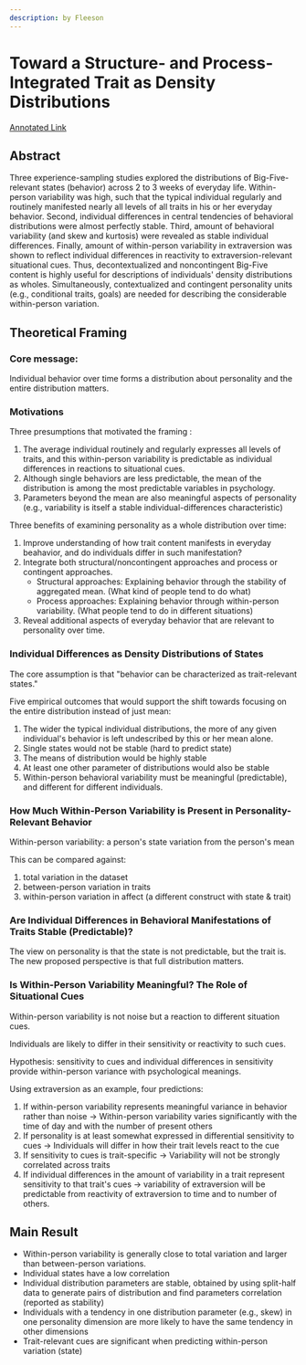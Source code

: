 ```yaml
---
description: by Fleeson
---
```


# Toward a Structure- and Process-Integrated Trait as Density Distributions

[Annotated Link](https://drive.google.com/file/d/1HWklXMXFEnnmqfXQr7-hKlPPIcyv9deH/view?usp=drive\_link)

## Abstract

Three experience-sampling studies explored the distributions of Big-Five-relevant states (behavior) across 2 to 3 weeks of everyday life. Within-person variability was high, such that the typical individual regularly and routinely manifested nearly all levels of all traits in his or her everyday behavior. Second, individual differences in central tendencies of behavioral distributions were almost perfectly stable. Third,  amount of behavioral variability (and skew and kurtosis) were revealed as stable individual differences. Finally, amount of within-person variability in extraversion was shown to reflect individual differences in reactivity to extraversion-relevant situational cues. Thus, decontextualized and noncontingent Big-Five content is highly useful for descriptions of individuals' density distributions as wholes. Simultaneously, contextualized and contingent personality units (e.g., conditional traits, goals) are needed for describing the considerable within-person variation.&#x20;

## Theoretical Framing&#x20;

### **Core message:**

&#x20;Individual behavior over time forms a distribution about personality and the entire distribution matters.&#x20;

### Motivations&#x20;

Three presumptions that motivated the framing :&#x20;

1. The average individual routinely and regularly expresses all levels of traits, and this within-person variability is predictable as individual differences in reactions to situational cues.&#x20;
2. Although single behaviors are less predictable, the mean of the distribution is among the most predictable variables in psychology.&#x20;
3. Parameters beyond the mean are also meaningful aspects of personality (e.g., variability is itself a stable individual-differences characteristic) &#x20;

Three benefits of examining personality as a whole distribution over time:&#x20;

1. Improve understanding of how trait content manifests in everyday beahavior, and do individuals differ in such manifestation?&#x20;
2. Integrate both structural/noncontingent approaches and process or contingent approaches.
   * Structural approaches: Explaining behavior through the stability of aggregated mean. (What kind of people tend to do what)&#x20;
   * Process approaches: Explaining behavior through within-person variability. (What people tend to do in different situations)
3. Reveal additional aspects of everyday behavior that are relevant to personality over time.

### **Individual Differences as Density Distributions of States**&#x20;

The core assumption is that "behavior can be characterized as trait-relevant states."&#x20;

Five empirical outcomes that would support the shift towards focusing on the entire distribution instead of just mean:&#x20;

1. The wider the typical individual distributions, the more of any given individual's behavior is left undescribed by this or her mean alone.&#x20;
2. Single states would not be stable (hard to predict state)&#x20;
3. The means of distribution would be highly stable
4. At least one other parameter of distributions would also be stable&#x20;
5. Within-person behavioral variability must be meaningful (predictable), and different for different individuals.&#x20;

### How Much Within-Person Variability is Present in Personality-Relevant Behavior&#x20;

Within-person variability: a person's state variation from the person's mean&#x20;

This can be compared against:&#x20;

1. total variation in the dataset&#x20;
2. between-person variation in traits&#x20;
3. within-person variation in affect (a different construct with state & trait)&#x20;

### Are Individual Differences in Behavioral Manifestations of Traits Stable (Predictable)?&#x20;

The view on personality is that the state is not predictable, but the trait is. The new proposed perspective is that full distribution matters.

### Is Within-Person Variability Meaningful? The Role of Situational Cues

Within-person variability is not noise but a reaction to different situation cues.&#x20;

Individuals are likely to differ in their sensitivity or reactivity to such cues.&#x20;

Hypothesis: sensitivity to cues and individual differences in sensitivity provide within-person variance with psychological meanings.&#x20;

Using extraversion as an example, four predictions:

1. If within-person variability represents meaningful variance in behavior rather than noise -> Within-person variability varies significantly with the time of day and with the number of present others&#x20;
2. If personality is at least somewhat expressed in differential sensitivity to cues -> Individuals will differ in how their trait levels react to the cue&#x20;
3. If sensitivity to cues is trait-specific -> Variability will not be strongly correlated across traits&#x20;
4. If individual differences in the amount of variability in a trait represent sensitivity to that trait's cues -> variability of extraversion will be predictable from reactivity of extraversion to time and to number of others.&#x20;

## Main Result&#x20;

* Within-person variability is generally close to total variation and larger than between-person variations. &#x20;
* Individual states have a low correlation
* Individual distribution parameters are stable, obtained by using split-half data to generate pairs of distribution and find parameters correlation (reported as stability)&#x20;
* Individuals with a tendency in one distribution parameter (e.g., skew) in one personality dimension are more likely to have the same tendency in other dimensions&#x20;
* Trait-relevant cues are significant when predicting within-person variation (state)&#x20;

